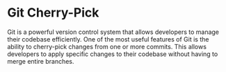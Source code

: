 # Git Cherry-Pick

Git is a powerful version control system that allows developers to manage their codebase efficiently. One of the most useful features of Git is the ability to cherry-pick changes from one or more commits. This allows developers to apply specific changes to their codebase without having to merge entire branches.

